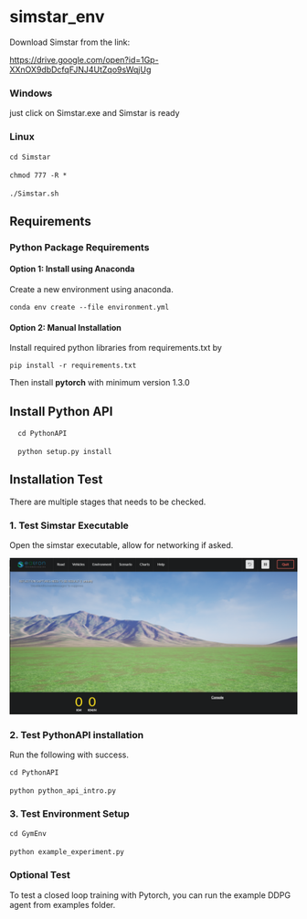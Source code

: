 # simstar_env

Download Simstar from the link:

https://drive.google.com/open?id=1Gp-XXnOX9dbDcfqFJNJ4UtZqo9sWqjUg

### Windows 
just click on Simstar.exe and Simstar is ready

### Linux 
    cd Simstar
  
    chmod 777 -R *
  
    ./Simstar.sh

## Requirements

### Python Package Requirements

#### Option 1: Install using Anaconda
Create a new environment using anaconda. 

	conda env create --file environment.yml


#### Option 2: Manual Installation
	
Install required python libraries from requirements.txt by

	pip install -r requirements.txt

Then install **pytorch** with minimum version 1.3.0


## Install Python API

      cd PythonAPI

      python setup.py install


## Installation Test

There are multiple stages that needs to be checked. 

### 1. Test Simstar Executable

Open the simstar executable, allow for networking if asked. 

![opening_screen](PythonAPI/img/opening_screen.png)

### 2. Test PythonAPI installation

Run the following with success.

	cd PythonAPI

	python python_api_intro.py

### 3. Test Environment Setup

	cd GymEnv

	python example_experiment.py


### Optional Test

To test a closed loop training with Pytorch, you can run the example DDPG agent from examples folder.

